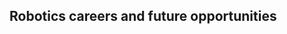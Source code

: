  
 Robotics careers and future opportunities
--------------------------------------------------------------------------------

